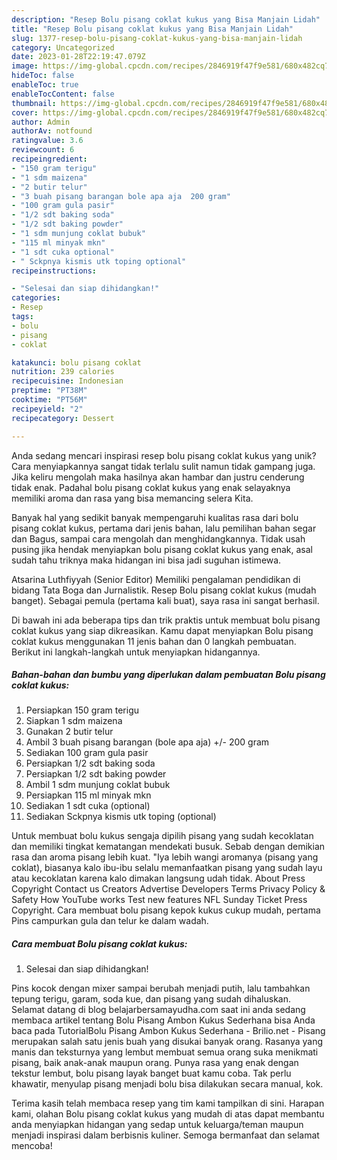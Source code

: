 ```yaml
---
description: "Resep Bolu pisang coklat kukus yang Bisa Manjain Lidah"
title: "Resep Bolu pisang coklat kukus yang Bisa Manjain Lidah"
slug: 1377-resep-bolu-pisang-coklat-kukus-yang-bisa-manjain-lidah
category: Uncategorized
date: 2023-01-28T22:19:47.079Z
image: https://img-global.cpcdn.com/recipes/2846919f47f9e581/680x482cq70/bolu-pisang-coklat-kukus-foto-resep-utama.jpg
hideToc: false
enableToc: true
enableTocContent: false
thumbnail: https://img-global.cpcdn.com/recipes/2846919f47f9e581/680x482cq70/bolu-pisang-coklat-kukus-foto-resep-utama.jpg
cover: https://img-global.cpcdn.com/recipes/2846919f47f9e581/680x482cq70/bolu-pisang-coklat-kukus-foto-resep-utama.jpg
author: Admin
authorAv: notfound
ratingvalue: 3.6
reviewcount: 6
recipeingredient:
- "150 gram terigu"
- "1 sdm maizena"
- "2 butir telur"
- "3 buah pisang barangan bole apa aja  200 gram"
- "100 gram gula pasir"
- "1/2 sdt baking soda"
- "1/2 sdt baking powder"
- "1 sdm munjung coklat bubuk"
- "115 ml minyak mkn"
- "1 sdt cuka optional"
- " Sckpnya kismis utk toping optional"
recipeinstructions:

- "Selesai dan siap dihidangkan!"
categories:
- Resep
tags:
- bolu
- pisang
- coklat

katakunci: bolu pisang coklat 
nutrition: 239 calories
recipecuisine: Indonesian
preptime: "PT38M"
cooktime: "PT56M"
recipeyield: "2"
recipecategory: Dessert

---
```





Anda sedang mencari inspirasi resep bolu pisang coklat kukus yang unik? Cara menyiapkannya sangat tidak terlalu sulit namun tidak gampang juga. Jika keliru mengolah maka hasilnya akan hambar dan justru cenderung tidak enak. Padahal bolu pisang coklat kukus yang enak selayaknya memiliki aroma dan rasa yang bisa memancing selera Kita.





Banyak hal yang sedikit banyak mempengaruhi kualitas rasa dari bolu pisang coklat kukus, pertama dari jenis bahan, lalu pemilihan bahan segar dan Bagus, sampai cara mengolah dan menghidangkannya. Tidak usah pusing jika hendak menyiapkan bolu pisang coklat kukus yang enak,      asal sudah tahu triknya maka hidangan ini bisa jadi suguhan istimewa.














Atsarina Luthfiyyah (Senior Editor) Memiliki pengalaman pendidikan di bidang Tata Boga dan Jurnalistik. Resep Bolu pisang coklat kukus (mudah banget). Sebagai pemula (pertama kali buat), saya rasa ini sangat berhasil.






Di bawah ini ada beberapa tips dan trik praktis untuk membuat bolu pisang coklat kukus yang siap dikreasikan. Kamu dapat menyiapkan Bolu pisang coklat kukus menggunakan 11 jenis bahan dan 0 langkah pembuatan. Berikut ini langkah-langkah untuk menyiapkan hidangannya.

<!--inarticleads1-->

##### Bahan-bahan dan bumbu yang diperlukan dalam pembuatan Bolu pisang coklat kukus:

1. Persiapkan 150 gram terigu
1. Siapkan 1 sdm maizena
1. Gunakan 2 butir telur
1. Ambil 3 buah pisang barangan (bole apa aja) +/- 200 gram
1. Sediakan 100 gram gula pasir
1. Persiapkan 1/2 sdt baking soda
1. Persiapkan 1/2 sdt baking powder
1. Ambil 1 sdm munjung coklat bubuk
1. Persiapkan 115 ml minyak mkn
1. Sediakan 1 sdt cuka (optional)
1. Sediakan  Sckpnya kismis utk toping (optional)


Untuk membuat bolu kukus sengaja dipilih pisang yang sudah kecoklatan dan memiliki tingkat kematangan mendekati busuk. Sebab dengan demikian rasa dan aroma pisang lebih kuat. &#34;Iya lebih wangi aromanya (pisang yang coklat), biasanya kalo ibu-ibu selalu memanfaatkan pisang yang sudah layu atau kecoklatan karena kalo dimakan langsung udah tidak. About Press Copyright Contact us Creators Advertise Developers Terms Privacy Policy &amp; Safety How YouTube works Test new features NFL Sunday Ticket Press Copyright. Cara membuat bolu pisang kepok kukus cukup mudah, pertama Pins campurkan gula dan telur ke dalam wadah. 

<!--inarticleads2-->

##### Cara membuat Bolu pisang coklat kukus:


1. Selesai dan siap dihidangkan!

Pins kocok dengan mixer sampai berubah menjadi putih, lalu tambahkan tepung terigu, garam, soda kue, dan pisang yang sudah dihaluskan. Selamat datang di blog belajarbersamayudha.com saat ini anda sedang membaca artikel tentang Bolu Pisang Ambon Kukus Sederhana bisa Anda baca pada TutorialBolu Pisang Ambon Kukus Sederhana - Brilio.net - Pisang merupakan salah satu jenis buah yang disukai banyak orang. Rasanya yang manis dan teksturnya yang lembut membuat semua orang suka menikmati pisang, baik anak-anak maupun orang. Punya rasa yang enak dengan tekstur lembut, bolu pisang layak banget buat kamu coba. Tak perlu khawatir, menyulap pisang menjadi bolu bisa dilakukan secara manual, kok. 

Terima kasih telah membaca resep yang tim kami tampilkan di sini. Harapan kami, olahan Bolu pisang coklat kukus yang mudah di atas dapat membantu anda menyiapkan hidangan yang sedap untuk keluarga/teman maupun menjadi inspirasi dalam berbisnis kuliner. Semoga bermanfaat dan selamat mencoba!
